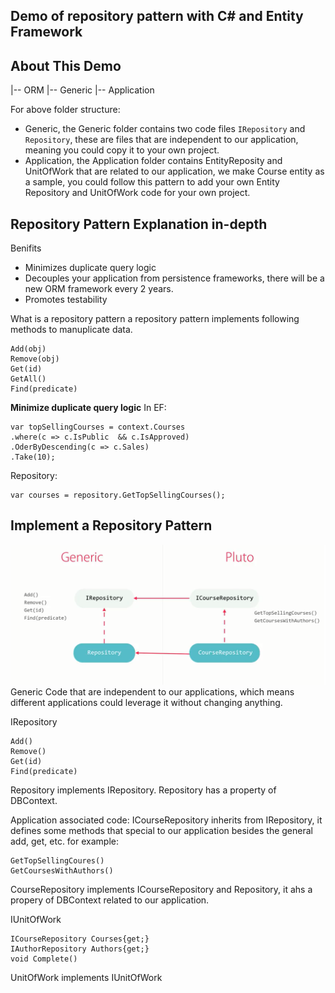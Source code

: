 ﻿## Demo of repository pattern with C# and Entity Framework

## About This Demo
>>
|-- ORM
	|-- Generic
	|-- Application

>>

For above folder structure:

- Generic, the Generic folder contains two code files `IRepository` and `Repository`, these are files that are independent to our application, meaning you could copy it to your own project.
- Application, the Application folder contains EntityReposity and UnitOfWork that are related to our application, we make Course entity as a sample, you could follow this pattern to add your own Entity Repository and UnitOfWork code for your own project.


## Repository Pattern Explanation in-depth
Benifits
- Minimizes duplicate query logic
- Decouples your application from persistence frameworks, there will be a new ORM framework every 2 years.
- Promotes testability

What is a repository pattern
a repository pattern implements following methods to manuplicate data.
```
Add(obj)
Remove(obj)
Get(id)
GetAll()
Find(predicate)
```

**Minimize duplicate query logic**
In EF:
```
var topSellingCourses = context.Courses
.where(c => c.IsPublic  && c.IsApproved)
.OderByDescending(c => c.Sales)
.Take(10);
```

Repository:
```
var courses = repository.GetTopSellingCourses();
```

## Implement a Repository Pattern
![](ImplementRepositoryPattern.png)
Generic Code that are independent to our applications, which means different applications could leverage it without changing anything.

IRepository
```
Add()
Remove()
Get(id)
Find(predicate)
```

Repository implements IRepository. Repository has a property of DBContext.

Application associated code:
ICourseRepository inherits from IRepository, it defines some methods that special to our application besides the general add, get, etc. for example:
```
GetTopSellingCoures()
GetCoursesWithAuthors()
```

CourseRepository implements ICourseRepository and Repository<Course>, it ahs a propery of DBContext related to our application.


IUnitOfWork
```
ICourseRepository Courses{get;}
IAuthorRepository Authors{get;}
void Complete()
```
UnitOfWork implements IUnitOfWork

